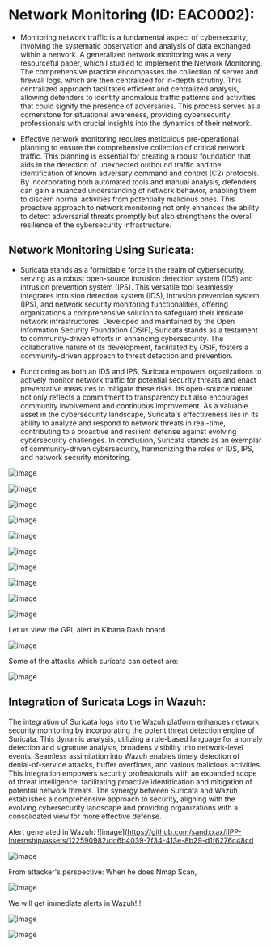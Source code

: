 # Network Monitoring (ID: EAC0002):  
- Monitoring network traffic is a fundamental aspect of cybersecurity, involving the systematic observation and analysis of data exchanged within a network. A generalized network monitoring  was a very resourceful paper, which I studied to implement the Network Monitoring. The comprehensive practice encompasses the collection of server and firewall logs, which are then centralized for in-depth scrutiny. This centralized approach facilitates efficient and centralized analysis, allowing defenders to identify anomalous traffic patterns and activities that could signify the presence of adversaries. This process serves as a cornerstone for situational awareness, providing cybersecurity professionals with crucial insights into the dynamics of their network.

- Effective network monitoring requires meticulous pre-operational planning to ensure the comprehensive collection of critical network traffic. This planning is essential for creating a robust foundation that aids in the detection of unexpected outbound traffic and the identification of known adversary command and control (C2) protocols. By incorporating both automated tools and manual analysis, defenders can gain a nuanced understanding of network behavior, enabling them to discern normal activities from potentially malicious ones. This proactive approach to network monitoring not only enhances the ability to detect adversarial threats promptly but also strengthens the overall resilience of the cybersecurity infrastructure.

## Network Monitoring Using Suricata:
- Suricata stands as a formidable force in the realm of cybersecurity, serving as a robust open-source intrusion detection system (IDS) and intrusion prevention system (IPS). This versatile tool seamlessly integrates intrusion detection system (IDS), intrusion prevention system (IPS), and network security monitoring functionalities, offering organizations a comprehensive solution to safeguard their intricate network infrastructures. Developed and maintained by the Open Information Security Foundation (OSIF), Suricata stands as a testament to community-driven efforts in enhancing cybersecurity. The collaborative nature of its development, facilitated by OSIF, fosters a community-driven approach to threat detection and prevention.

- Functioning as both an IDS and IPS, Suricata empowers organizations to actively monitor network traffic for potential security threats and enact preventative measures to mitigate these risks. Its open-source nature not only reflects a commitment to transparency but also encourages community involvement and continuous improvement. As a valuable asset in the cybersecurity landscape, Suricata's effectiveness lies in its ability to analyze and respond to network threats in real-time, contributing to a proactive and resilient defense against evolving cybersecurity challenges. In conclusion, Suricata stands as an exemplar of community-driven cybersecurity, harmonizing the roles of IDS, IPS, and network security monitoring. 

![image](https://github.com/sandxxax/IIPP-Internship/assets/122590982/4840dac5-b70c-4507-aca8-16d2e6097e94)

![image](https://github.com/sandxxax/IIPP-Internship/assets/122590982/4877b4c6-3071-477e-b69a-3987d5ba9d0c)

![image](https://github.com/sandxxax/IIPP-Internship/assets/122590982/3e45d264-5a13-4fe0-8eaa-070eed430c00)

![image](https://github.com/sandxxax/IIPP-Internship/assets/122590982/52e286af-d1aa-4dfa-8ee4-033210dfadae)

![image](https://github.com/sandxxax/IIPP-Internship/assets/122590982/83d64016-ed4b-4cc9-ac31-35c1eddf9d4f)

![image](https://github.com/sandxxax/IIPP-Internship/assets/122590982/dcf710fc-6e9f-416d-9e2d-c5d3b57631af)

![image](https://github.com/sandxxax/IIPP-Internship/assets/122590982/47654de5-d037-41a7-95bf-d3ef1aeb9091)

![image](https://github.com/sandxxax/IIPP-Internship/assets/122590982/73305e46-2874-41b4-8f85-9c685c3244be)

![image](https://github.com/sandxxax/IIPP-Internship/assets/122590982/1d1b8cae-4012-4db4-ac9a-383c2fb99d82)

![image](https://github.com/sandxxax/IIPP-Internship/assets/122590982/635e7a86-114e-49fa-ae76-6680dfaf1c1a)

Let us view the GPL alert in Kibana Dash board

![image](https://github.com/sandxxax/IIPP-Internship/assets/122590982/c63a30c2-9b2b-4f9b-92e7-6414ec47ab8a)

Some of the attacks which suricata can detect are:

![image](https://github.com/sandxxax/IIPP-Internship/assets/122590982/50b133fb-8ef0-4748-8087-e5e75fed0df6)

## Integration of Suricata Logs in Wazuh:
The integration of Suricata logs into the Wazuh platform enhances network security monitoring by incorporating the potent threat detection engine of Suricata. This dynamic analysis, utilizing a rule-based language for anomaly detection and signature analysis, broadens visibility into network-level events. Seamless assimilation into Wazuh enables timely detection of denial-of-service attacks, buffer overflows, and various malicious activities. This integration empowers security professionals with an expanded scope of threat intelligence, facilitating proactive identification and mitigation of potential network threats. The synergy between Suricata and Wazuh establishes a comprehensive approach to security, aligning with the evolving cybersecurity landscape and providing organizations with a consolidated view for more effective defense.

Alert generated in Wazuh:
![image](https://github.com/sandxxax/IIPP-Internship/assets/122590982/dc6b4039-7f34-413e-8b29-d1f6276c48cd

![image](https://github.com/sandxxax/IIPP-Internship/assets/122590982/128e941d-2199-4d4a-b237-a1c8247d8d40)

From attacker's perspective: When he does Nmap Scan,

![image](https://github.com/sandxxax/IIPP-Internship/assets/122590982/d8085bdd-fb97-427c-aa9a-885d23d16a7e)

We will get immediate alerts in Wazuh!!!

![image](https://github.com/sandxxax/IIPP-Internship/assets/122590982/b165f11b-6ebd-4cf4-98bc-083c1f159a31)

![image](https://github.com/sandxxax/IIPP-Internship/assets/122590982/208ff8ba-0f74-4131-89b5-4c75fb9ee5fb)













